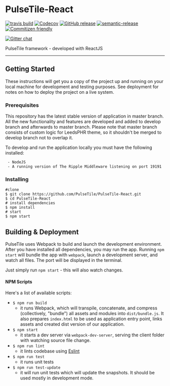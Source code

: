 # PulseTile-React

[![travis build](https://img.shields.io/travis/PulseTile/PulseTile-React.svg?style=flat-square)](https://travis-ci.org/PulseTile/PulseTile-React)
[![Codecov](https://img.shields.io/codecov/c/github/PulseTile/PulseTile-React/develop.svg?style=flat-square)](https://codecov.io/gh/PulseTile/PulseTile-React)
[![GitHub release](https://img.shields.io/github/release/PulseTile/PulseTile-React.svg?style=flat-square)](https://github.com/PulseTile/PulseTile-React/releases)
[![semantic-release](https://img.shields.io/badge/%20%20%F0%9F%93%A6%F0%9F%9A%80-semantic--release-e10079.svg?style=flat-square)](https://github.com/semantic-release/semantic-release)
[![Commitizen friendly](https://img.shields.io/badge/commitizen-friendly-brightgreen.svg?style=flat-square)](http://commitizen.github.io/cz-cli/)

[![Gitter chat](https://badges.gitter.im/gitterHQ/gitter.png)](https://gitter.im/Ripple-Foundation/PulseTile)

PulseTile framework - developed with ReactJS

---

## Getting Started
These instructions will get you a copy of the project up and running on your local machine for development and testing purposes. See deployment for notes on how to deploy the project on a live system.

### Prerequisites

This repository has the latest stable version of application in master branch.
All the new functionality and features are developed and added to develop branch and afterwards to master branch.
Please note that master branch consists of custom logic for LeedsPHR theme, so it shouldn't be merged to develop branch not to overlap it.

To develop and run the application locally you must have the following installed:

```
 - NodeJS
 - A running version of The Ripple Middleware listening on port 19191
```
### Installing

    #clone
    $ git clone https://github.com/PulseTile/PulseTile-React.git
    $ cd PulseTile-React
    # install dependencies
    $ npm install
    # start
    $ npm start

## Building & Deployment

PulseTile uses Webpack to build and launch the development environment. After you have installed all dependencies, you may run the app. Running `npm start` will bundle the app with `webpack`, launch a development server, and watch all files. The port will be displayed in the terminal.

Just simply run `npm start` - this will also watch changes.

#### NPM Scripts
Here's a list of available scripts:
* `$ npm run build`
  * it runs Webpack, which will transpile, concatenate, and compress (collectively, "bundle") all assets and modules into `dist/bundle.js`. It also prepares `index.html` to be used as application entry point, links assets and created dist version of our application.
* `$ npm start`
  * it starts a dev server via `webpack-dev-server`, serving the client folder with watching source file change.
* `$ npm run lint`
  * it lints codebase using [Eslint](http://eslint.org/)
* `$ npm run test`
  * it runs unit tests
* `$ npm run test-update`
  * it will run unit tests which will update the snapshots. It should be used mostly in development mode.

